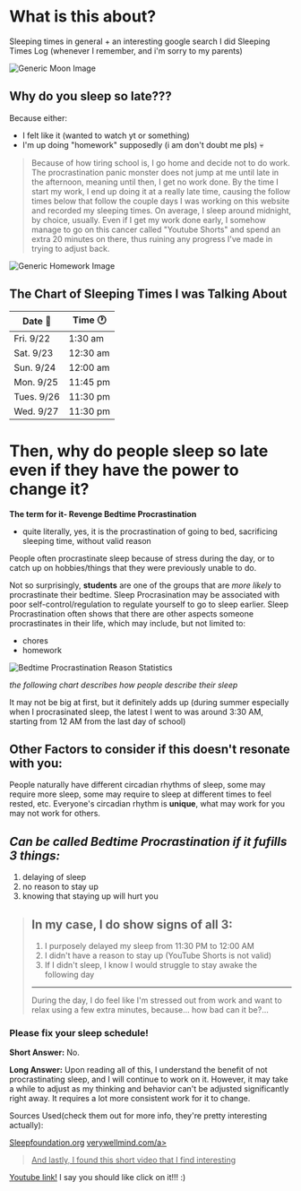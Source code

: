 <html>
  <link href="/retrostyle.css" rel="stylesheet">
</html>

# What is this about?
Sleeping times in general + an interesting google search I did
Sleeping Times Log (whenever I remember, and i'm sorry to my parents)
<html>
  <img src="https://cdn-icons-png.flaticon.com/512/10862/10862163.png" alt="Generic Moon Image">
</html>

## Why do you sleep so late???
Because either:
- I felt like it (wanted to watch yt or something)
- I'm up doing "homework" supposedly (i am don't doubt me pls) :skull:

> Because of how tiring school is, I go home and decide not to do work. The procrastination panic monster does not jump at me until late in the afternoon, meaning until then, I get no work done. By the time I start my work, I end up doing it at a really late time, causing the follow times below that follow the couple days I was working on this website and recorded my sleeping times. On average, I sleep around midnight, by choice, usually. Even if I get my work done early, I somehow manage to go on this cancer called "Youtube Shorts" and spend an extra 20 minutes on there, thus ruining any progress I've made in trying to adjust back.
<html>
  <img src="https://static.vecteezy.com/system/resources/thumbnails/023/934/318/small/homework-icon-image-vector.jpg" alt="Generic Homework Image">
</html>

## The Chart of Sleeping Times I was Talking About
| Date   📆  |   Time  🕐 |
| ------      | -------- |
| Fri. 9/22   |  1:30 am  |
| Sat. 9/23  | 12:30 am   |
| Sun. 9/24  | 12:00 am  |
| Mon. 9/25  | 11:45 pm  |
| Tues. 9/26| 11:30 pm  |
| Wed. 9/27 |  11:30 pm |

# Then, why do people sleep so late even if they have the power to change it?
**The term for it- Revenge Bedtime Procrastination**
- quite literally, yes, it is the procrastination of going to bed, sacrificing sleeping time, without valid reason

People often procrastinate sleep because of stress during the day, or to catch up on hobbies/things that they were previously unable to do.

Not so surprisingly, **students** are one of the groups that are *more likely* to procrastinate their bedtime.
Sleep Procrasination may be associated with poor self-control/regulation to regulate yourself to go to sleep earlier.
Sleep Procrastination often shows that there are other aspects someone procrastinates in their life, which may include, but not limited to:
- chores
- homework

<html>
  <img src="https://www.frontiersin.org/files/Articles/89333/fpsyg-05-00611-HTML/image_m/fpsyg-05-00611-t001.jpg" alt= "Bedtime Procrastination Reason Statistics">
</html>

*the following chart describes how people describe their sleep*

It may not be big at first, but it definitely adds up (during summer especially when I procrasinated sleep, the latest I went to was around 3:30 AM, starting from 12 AM from the last day of school)

## Other Factors to consider if this doesn't resonate with you:
People naturally have different circadian rhythms of sleep, some may require more sleep, some may require to sleep at different times to feel rested, etc.
Everyone's circadian rhythm is **unique**, what may work for you may not work for others.

## *Can be called Bedtime Procrastination if it fufills 3 things:*
1. delaying of sleep
2. no reason to stay up
3. knowing that staying up will hurt you

> **In my case, I do show signs of all 3:**
> ----
> 1. I purposely delayed my sleep from 11:30 PM to 12:00 AM
> 2. I didn't have a reason to stay up (YouTube Shorts is not valid)
> 3. If I didn't sleep, I know I would struggle to stay awake the following day
> ----
> During the day, I do feel like I'm stressed out from work and want to relax using a few extra minutes, because... how bad can it be?...

### Please fix your sleep schedule!
**Short Answer:** No.

**Long Answer:** Upon reading all of this, I understand the benefit of not procrastinating sleep, and I will continue to work on it. However, it may take a while to adjust as my thinking and behavior can't be adjusted significantly right away. It requires a lot more consistent work for it to change.

Sources Used(check them out for more info, they're pretty interesting actually):
<html>
  <a href="https://www.sleepfoundation.org/sleep-hygiene/revenge-bedtime-procrastination">Sleepfoundation.org</a>
  <a href="https://www.verywellmind.com/what-is-revenge-bedtime-procrastination-5189591">verywellmind.com/a>
</html>

> And lastly, I found this short video that I find interesting
<html>
  <a href="https://www.youtube.com/watch?v=dQw4w9WgXcQ">Youtube link!</a>
</html>
I say you should like click on it!!! :)
